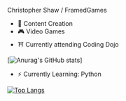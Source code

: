 Christopher Shaw / FramedGames
- 🎨 Content Creation
- 🎮 Video Games
- ⛩ Currently attending Coding Dojo

[![Anurag's GitHub stats](https://github-readme-stats.vercel.app/api?username=FramedGames1&show_icons=true&theme=gotham)]


- ⚡ Currently Learning: Python 


[![Top Langs](https://github-readme-stats.vercel.app/api/top-langs/?username=FramedGames1&layout=compact&show_icons=true&theme=gotham)](https://github.com/anuraghazra/github-readme-stats)

<!--
**FramedGames1/FramedGames1** is a ✨ _special_ ✨ repository because its `README.md` (this file) appears on your GitHub profile.

Here are some ideas to get you started:

- 🔭 I’m currently working on ...
- 🌱 I’m currently learning ...
- 👯 I’m looking to collaborate on ...
- 🤔 I’m looking for help with ...
- 💬 Ask me about ...
- 📫 How to reach me: ...
- 😄 Pronouns: ...
- ⚡ Fun fact: ...
-->
